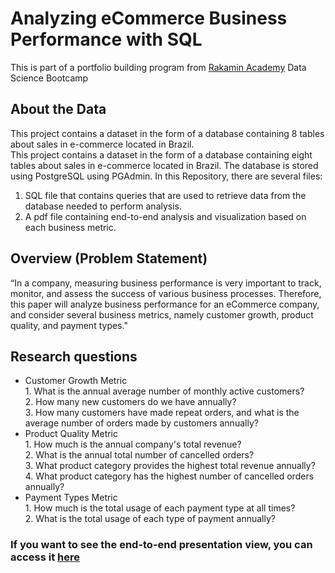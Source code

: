 # Analyzing eCommerce Business Performance with SQL

This is part of a portfolio building program from [Rakamin Academy](https://www.rakamin.com/) Data Science Bootcamp

## About the Data
This project contains a dataset in the form of a database containing 8 tables about sales in e-commerce located in Brazil. 
<br>This project contains a dataset in the form of a database containing eight tables about sales in e-commerce located in Brazil. The database is stored using PostgreSQL using PGAdmin. In this Repository, there are several files:
1. SQL file that contains queries that are used to retrieve data from the database needed to perform analysis.
2. A pdf file containing end-to-end analysis and visualization based on each business metric.

## Overview (Problem Statement)
“In a company, measuring business performance is very important to track, monitor, and assess the success of various business processes. Therefore, this paper will analyze business performance for an eCommerce company, and consider several business metrics, namely customer growth, product quality, and payment types."
## Research questions
- Customer Growth Metric
<br> 1. What is the annual average number of monthly active customers?
<br> 2. How many new customers do we have annually?
<br> 3. How many customers have made repeat orders, and what is the average number of orders made by customers annually?
- Product Quality Metric
<br> 1. How much is the annual company's total revenue?
<br> 2. What is the annual total number of cancelled orders?
<br> 3. What product category provides the highest total revenue annually?
<br> 4. What product category has the highest number of cancelled orders annually?
- Payment Types Metric
<br> 1. How much is the total usage of each payment type at all times?
<br> 2. What is the total usage of each type of payment annually?

### If you want to see the end-to-end presentation view, you can access it [here](https://www.canva.com/design/DAFRAlIMUjk/VuzPKIn9CtXaIuOFBCUotw/view?utm_content=DAFRAlIMUjk&utm_campaign=designshare&utm_medium=link2&utm_source=sharebutton)